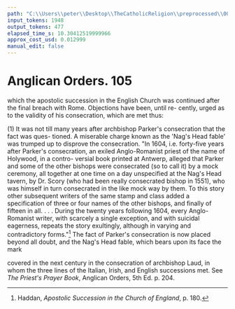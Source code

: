 ```yaml
---
path: "C:\\Users\\peter\\Desktop\\TheCatholicReligion\\preprocessed\\00124.jpg"
input_tokens: 1948
output_tokens: 477
elapsed_time_s: 10.30412519999966
approx_cost_usd: 0.012999
manual_edit: false
---
```

# Anglican Orders. 105

which the apostolic succession in the English
Church was continued after the final breach
with Rome. Objections have been, until re-
cently, urged as to the validity of his consecration,
which are met thus:

(1) It was not till many years after archbishop
Parker's consecration that the fact was ques-
tioned. A miserable charge known as the 'Nag's
Head fable' was trumped up to disprove the
consecration. "In 1604, i.e. forty-five years after
Parker's consecration, an exiled Anglo-Romanist
priest of the name of Holywood, in a contro-
versial book printed at Antwerp, alleged that
Parker and some of the other bishops were
consecrated (so to call it) by a mock ceremony,
all together at one time on a day unspecified at
the Nag's Head tavern, by Dr. Scory (who had
been really consecrated bishop in 1551), who
was himself in turn consecrated in the like mock
way by them. To this story other subsequent
writers of the same stamp and class added a
specification of three or four names of the other
bishops, and finally of fifteen in all. . . . During
the twenty years following 1604, every Anglo-
Romanist writer, with scarcely a single exception,
and with suicidal eagerness, repeats the story
exultingly, although in varying and contradictory
forms."[^1] The fact of Parker's consecration is
now placed beyond all doubt, and the Nag's
Head fable, which bears upon its face the mark

covered in the next century in the consecration of archbishop
Laud, in whom the three lines of the Italian, Irish, and
English successions met. See *The Priest's Prayer Book*,
Anglican Orders, 5th Ed. p. 204.

[^1]: Haddan, *Apostolic Succession in the Church of England*,
p. 180.